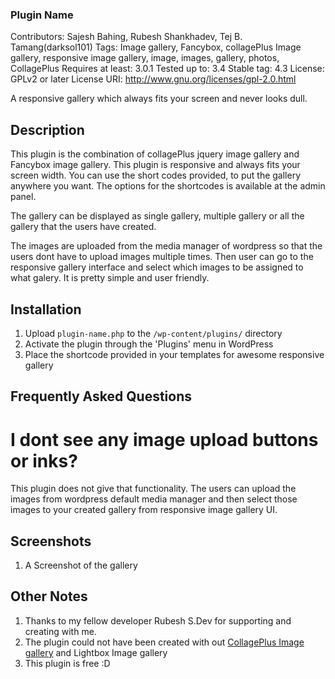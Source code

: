 ### Plugin Name ###
Contributors: Sajesh Bahing, Rubesh Shankhadev, Tej B. Tamang(darksol101)
Tags: Image gallery, Fancybox, collagePlus Image gallery, responsive image gallery, image, images, gallery, photos, CollagePlus
Requires at least: 3.0.1
Tested up to: 3.4
Stable tag: 4.3
License: GPLv2 or later
License URI: http://www.gnu.org/licenses/gpl-2.0.html

A responsive gallery which always fits your screen and never looks dull.

## Description ##

This plugin is the combination of collagePlus jquery image gallery and Fancybox image gallery. This plugin is responsive
and always fits your screen width. You can use the short codes provided, to put the gallery anywhere you want. The
options for the shortcodes is available at the admin panel. 

The gallery can be displayed as single gallery, multiple gallery or all the gallery that the users have created.

The images are uploaded from the media manager of wordpress so that the users dont have to upload images multiple times. 
Then user can go to the responsive gallery interface and select which images to be assigned to what galery. It is pretty simple 
and user friendly. 

## Installation ##
1. Upload `plugin-name.php` to the `/wp-content/plugins/` directory
2. Activate the plugin through the 'Plugins' menu in WordPress
3. Place the shortcode provided in your templates for awesome responsive gallery

## Frequently Asked Questions ##

# I dont see any image upload buttons or inks? #

This plugin does not give that functionality. The users can upload the images from wordpress default media manager and then select those images to your created gallery from responsive image gallery UI.

## Screenshots ##

1. A Screenshot of the gallery

## Other Notes ##

1. Thanks to my fellow developer Rubesh S.Dev for supporting and creating with me.
2. The plugin could not have been created with out [CollagePlus Image gallery](http://collageplus.edlea.com/ "CollagePlus") and Lightbox Image gallery
3. This plugin is free :D